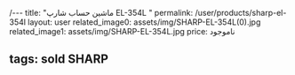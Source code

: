 /---
title: "ماشین حساب شارپ EL-354L "
permalink: /user/products/sharp-el-354l
layout: user
related_image0: assets/img/SHARP-EL-354L(0).jpg
related_image1: assets/img/SHARP-EL-354L.jpg
price: ناموجود

tags: sold SHARP
---

